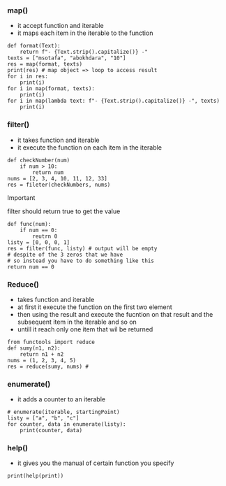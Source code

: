 ### map()
- it accept function and iterable
- it maps each item in the iterable to the function
```
def format(Text):
    return f"- {Text.strip().capitalize()} -"
texts = ["msotafa", "abokhdara", "10"]
res = map(format, texts)
print(res) # map object => loop to access result
for i in res:
    print(i)
for i in map(format, texts):
    print(i)
for i in map(lambda text: f"- {Text.strip().capitalize()} -", texts)
    print(i)
```
### filter()
- it takes function and iterable
- it execute the function on each item in the iterable
```
def checkNumber(num)
    if num > 10:
        return num
nums = [2, 3, 4, 10, 11, 12, 33]
res = fileter(checkNumbers, nums)
```
> [!IMPORTANT]
> filter should return true to get the value
> 
```
def func(num):
    if num == 0:
        reutrn 0
listy = [0, 0, 0, 1]
res = filter(func, listy) # output will be empty
# despite of the 3 zeros that we have
# so instead you have to do something like this
return num == 0
```
### Reduce()
- takes function and iterable
- at first it execute the function on the first two element
- then using the result and execute the fucntion on that result and the subsequent item in the iterable and so on
- untill it reach only one item that wil be returned
```
from functools import reduce
def sumy(n1, n2):
    return n1 + n2
nums = (1, 2, 3, 4, 5)
res = reduce(sumy, nums) # 
```
### enumerate()
- it adds a counter to an iterable
```
# enumerate(iterable, startingPoint)
listy = ["a", "b", "c"]
for counter, data in enumerate(listy):
    print(counter, data)
```
### help()
- it gives you the manual of certain function you specify
```
print(help(print))
```